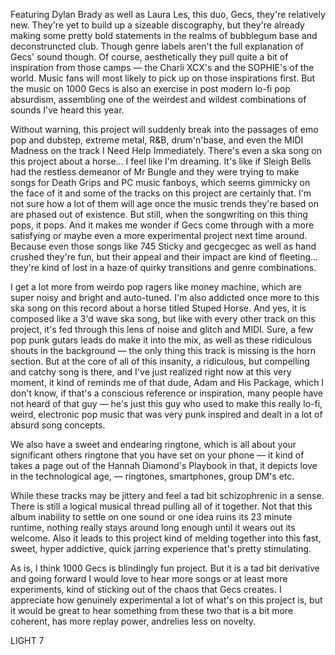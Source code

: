 Featuring Dylan Brady as well as Laura Les, this duo, Gecs, they're relatively new. They're yet to build up a sizeable discography, but they're already making some pretty bold statements in the realms of bubblegum base and deconstruncted club. Though genre labels aren't the full explanation of Gecs' sound though. Of course, aesthetically they pull quite a bit of inspiration from those camps — the Charli XCX's and the SOPHIE's of the world. Music fans will most likely to pick up on those inspirations first. But the music on 1000 Gecs is also an exercise in post modern lo-fi pop absurdism, assembling one of the weirdest and wildest combinations of sounds I've heard this year.

Without warning, this project will suddenly break into the passages of emo pop and dubstep, extreme metal, R&B, drum'n'base, and even the MIDI Madness on the track I Need Help Immediately. There's even a ska song on this project about a horse… I feel like I'm dreaming. It's like if Sleigh Bells had the restless demeanor of Mr Bungle and they were trying to make songs for Death Grips and PC music fanboys, which seems gimmicky on the face of it and some of the tracks on this project are certainly that. I'm not sure how a lot of them will age once the music trends they're based on are phased out of existence. But still, when the songwriting on this thing pops, it pops. And it makes me wonder if Gecs come through with a more satisfying or maybe even a more experimental project next time around. Because even those songs like 745 Sticky and gecgecgec as well as hand crushed they're fun, but their appeal and their impact are kind of fleeting… they're kind of lost in a haze of quirky transitions and genre combinations.

I get a lot more from weirdo pop ragers like money machine, which are super noisy and bright and auto-tuned. I'm also addicted once more to this ska song on this record about a horse titled Stuped Horse. And yes, it is composed like a 3'd wave ska song, but like with every other track on this project, it's fed through this lens of noise and glitch and MIDI. Sure, a few pop punk gutars leads do make it into the mix, as well as these ridiculous shouts in the background — the only thing this track is missing is the horn section. But at the core of all of this insanity, a ridiculous, but compelling and catchy song is there, and I've just realized right now at this very moment, it kind of reminds me of that dude, Adam and His Package, which I don't know, if that's a conscious reference or inspiration, many people have not heard of that guy — he's just this guy who used to make this really lo-fi, weird, electronic pop music that was very punk inspired and dealt in a lot of absurd song concepts.

We also have a sweet and endearing ringtone, which is all about your significant others ringtone that you have set on your phone — it kind of takes a page out of the Hannah Diamond's Playbook in that, it depicts love in the technological age, — ringtones, smartphones, group DM's etc.

While these tracks may be jittery and feel a tad bit schizophrenic in a sense. There is still a logical musical thread pulling all of it together. Not that this album inability to settle on one sound or one idea ruins its 23 minute runtime, nothing really stays around long enough until it wears out its welcome. Also it leads to this project kind of melding together into this fast, sweet, hyper addictive, quick jarring experience that's pretty stimulating.

As is, I think 1000 Gecs is blindingly fun project. But it is a tad bit derivative and going forward I would love to hear more songs or at least more experiments, kind of sticking out of the chaos that Gecs creates. I appreciate how genuinely experimental a lot of what's on this project is, but it would be great to hear something from these two that is a bit more coherent, has more replay power, andrelies less on novelty.

LIGHT 7
